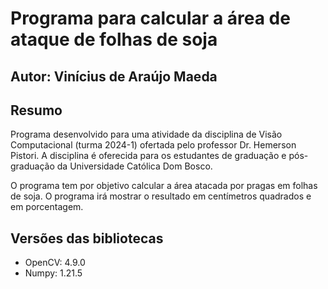 # Programa para calcular a área de ataque de folhas de soja
## Autor: Vinícius de Araújo Maeda

## Resumo
Programa desenvolvido para uma atividade da disciplina de Visão Computacional (turma 2024-1) ofertada pelo professor Dr. Hemerson Pistori. A disciplina é oferecida para os estudantes de graduação e pós-graduação da Universidade Católica Dom Bosco.

O programa tem por objetivo calcular a área atacada por pragas em folhas de soja. O programa irá mostrar o resultado em centímetros quadrados e em porcentagem.

## Versões das bibliotecas
- OpenCV: 4.9.0
- Numpy: 1.21.5
